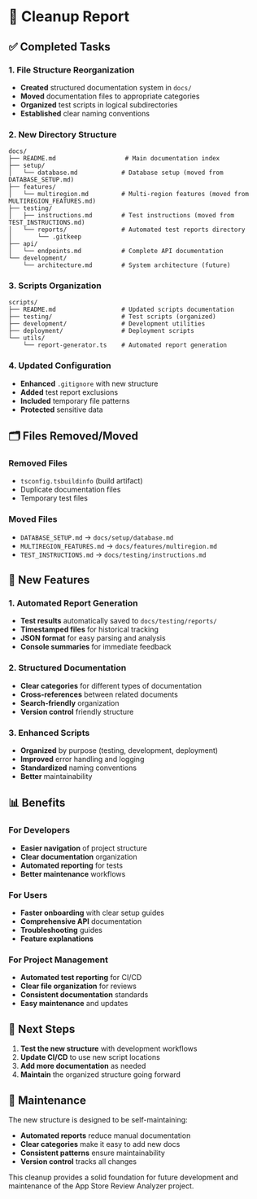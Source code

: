 # 🧹 Cleanup Report

## ✅ Completed Tasks

### 1. File Structure Reorganization
- **Created** structured documentation system in `docs/`
- **Moved** documentation files to appropriate categories
- **Organized** test scripts in logical subdirectories
- **Established** clear naming conventions

### 2. New Directory Structure
```
docs/
├── README.md                   # Main documentation index
├── setup/
│   └── database.md            # Database setup (moved from DATABASE_SETUP.md)
├── features/
│   └── multiregion.md         # Multi-region features (moved from MULTIREGION_FEATURES.md)
├── testing/
│   ├── instructions.md        # Test instructions (moved from TEST_INSTRUCTIONS.md)
│   └── reports/               # Automated test reports directory
│       └── .gitkeep
├── api/
│   └── endpoints.md           # Complete API documentation
└── development/
    └── architecture.md        # System architecture (future)
```

### 3. Scripts Organization
```
scripts/
├── README.md                  # Updated scripts documentation
├── testing/                   # Test scripts (organized)
├── development/               # Development utilities
├── deployment/                # Deployment scripts
└── utils/
    └── report-generator.ts    # Automated report generation
```

### 4. Updated Configuration
- **Enhanced** `.gitignore` with new structure
- **Added** test report exclusions
- **Included** temporary file patterns
- **Protected** sensitive data

## 🗂️ Files Removed/Moved

### Removed Files
- `tsconfig.tsbuildinfo` (build artifact)
- Duplicate documentation files
- Temporary test files

### Moved Files
- `DATABASE_SETUP.md` → `docs/setup/database.md`
- `MULTIREGION_FEATURES.md` → `docs/features/multiregion.md`
- `TEST_INSTRUCTIONS.md` → `docs/testing/instructions.md`

## 🔧 New Features

### 1. Automated Report Generation
- **Test results** automatically saved to `docs/testing/reports/`
- **Timestamped files** for historical tracking
- **JSON format** for easy parsing and analysis
- **Console summaries** for immediate feedback

### 2. Structured Documentation
- **Clear categories** for different types of documentation
- **Cross-references** between related documents
- **Search-friendly** organization
- **Version control** friendly structure

### 3. Enhanced Scripts
- **Organized** by purpose (testing, development, deployment)
- **Improved** error handling and logging
- **Standardized** naming conventions
- **Better** maintainability

## 📊 Benefits

### For Developers
- **Easier navigation** of project structure
- **Clear documentation** organization
- **Automated reporting** for tests
- **Better maintenance** workflows

### For Users
- **Faster onboarding** with clear setup guides
- **Comprehensive API** documentation
- **Troubleshooting** guides
- **Feature explanations**

### For Project Management
- **Automated test reporting** for CI/CD
- **Clear file organization** for reviews
- **Consistent documentation** standards
- **Easy maintenance** and updates

## 🚀 Next Steps

1. **Test the new structure** with development workflows
2. **Update CI/CD** to use new script locations
3. **Add more documentation** as needed
4. **Maintain** the organized structure going forward

## 📝 Maintenance

The new structure is designed to be self-maintaining:
- **Automated reports** reduce manual documentation
- **Clear categories** make it easy to add new docs
- **Consistent patterns** ensure maintainability
- **Version control** tracks all changes

This cleanup provides a solid foundation for future development and maintenance of the App Store Review Analyzer project.